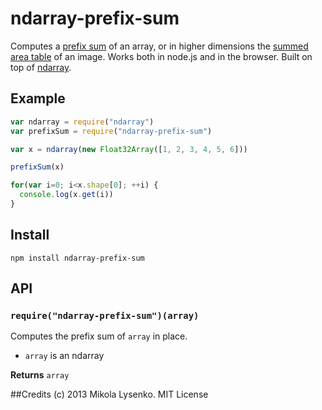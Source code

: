 ndarray-prefix-sum
==================
Computes a [prefix sum](http://en.wikipedia.org/wiki/Prefix_sum) of an array, or in higher dimensions the [summed area table](http://en.wikipedia.org/wiki/Summed_area_table) of an image.  Works both in node.js and in the browser.  Built on top of [ndarray](https://github.com/mikolalysenko/ndarray).

## Example

```javascript
var ndarray = require("ndarray")
var prefixSum = require("ndarray-prefix-sum")

var x = ndarray(new Float32Array([1, 2, 3, 4, 5, 6]))

prefixSum(x)

for(var i=0; i<x.shape[0]; ++i) {
  console.log(x.get(i))
}
```

## Install

    npm install ndarray-prefix-sum

## API

### `require("ndarray-prefix-sum")(array)`
Computes the prefix sum of `array` in place.

* `array` is an ndarray

**Returns** `array`

##Credits
(c) 2013 Mikola Lysenko. MIT License